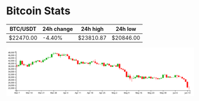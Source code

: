 # Bitcoin Stats

BTC/USDT|24h change|24h high|24h low|
|---|---|---|---|
|$22470.00|-4.40%|$23810.87|$20846.00|

<img src="./chart.svg">
